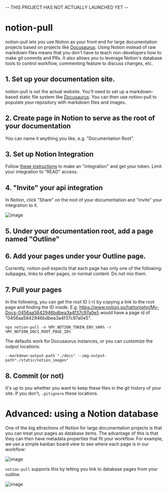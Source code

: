 
-- THIS PROJECT HAS NOT ACTUALLY LAUNCHED YET --

# notion-pull

notion-pull lets you use Notion as your front end for large documentation projects based on projects like [Docusaurus](https://docusaurus.io/). Using Notion instead of raw markdown files means that you don't have to teach non-developers how to make git commits and PRs. It also allows you to leverage Notion's database tools to control workflow, commenting feature to discuss changes, etc.

## 1. Set up your documentation site.

notion-pull is not the actual website. You'll need to set up a markdown-based static file system like [Docusaurus](https://docusaurus.io/). You can then use notion-pull to populate your repository with markdown files and images.

## 2. Create page in Notion to serve as the root of your documentation

You can name it anything you like, e.g. "Documentation Root".

## 3. Set up Notion Integration

Follow [these instructions](https://developers.notion.com/docs/getting-started) to make an "integration" and get your token. Limit your integration to "READ" access.

## 4. "Invite" your api integration

In Notion, click "Share" on the root of your documentation and "invite" your integration to it.

![image](https://user-images.githubusercontent.com/8448/168930238-1dcf46df-a690-4839-bf4c-c63157f104d8.png)

## 5. Under your documentation root, add a page named "Outline"

## 6. Add your pages under your Outline page.

Currently, notion-pull expects that each page has only one of the following: subpages, links to other pages, or normal content. Do not mix them.

## 7. Pull your pages

In the following, you can get the root ID (-r) by copying a link to the root page and finding the ID inside. E.g.
https://www.notion.so/hattonjohn/My-Docs-0456aa5842946bdbea3a4f37c97a0e5
would have a page id of "0456aa5842946bdbea3a4f37c97a0e5".

```
npx notion-pull -n %MY_NOTION_TOKEN_ENV_VAR% -r %MY_NOTION_DOCS_ROOT_PAGE_ID%
```

The defaults work for Docusaurus instances, or you can customize the output locations:

```
--markdown-output-path "./docs" --img-output-path"./static/notion_images"
```

## 8. Commit (or not)

It's up to you whether you want to keep these files in the git history of your site. If you don't, `.gitignore` these locations.

# Advanced: using a Notion database

One of the big attractions of Notion for large documentation projects is that you can treat your pages as database items. The advantage of this is that they can then have metadata properties that fit your workflow. For example, we use a simple kanban board view to see where each page is in our workflow:


![image](https://user-images.githubusercontent.com/8448/168929745-e6529375-bb1e-47e9-b8a6-7a1467c8900f.png)

`notion-pull` supports this by letting you link to database pages from your outline.

![image](https://user-images.githubusercontent.com/8448/168929668-f83d7c86-75d2-48e9-940c-84c5268a2854.png)

